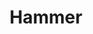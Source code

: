---
layout: item
title: Hammer
item-id: 2347
datatable: true
id: 2347
name: "Hammer"
monsters:
  - id: 290
    name: "Dwarf"
    combat_level: 10
    wiki_url: "https://oldschool.runescape.wiki/w/Dwarf#Level_10"
    drops:
      - quantity: "1"
        noted: false
        rarity: 0.078125
      - quantity: "1"
        noted: false
        rarity: 0.078125
  - id: 292
    name: "Dwarf"
    combat_level: 20
    wiki_url: "https://oldschool.runescape.wiki/w/Dwarf#Level_20"
    drops:
      - quantity: "1"
        noted: false
        rarity: 0.078125
      - quantity: "1"
        noted: false
        rarity: 0.078125
  - id: 294
    name: "Dwarf"
    combat_level: 11
    wiki_url: "https://oldschool.runescape.wiki/w/Dwarf#Level_11"
    drops:
      - quantity: "1"
        noted: false
        rarity: 0.078125
      - quantity: "1"
        noted: false
        rarity: 0.078125
  - id: 295
    name: "Dwarf"
    combat_level: 11
    wiki_url: "https://oldschool.runescape.wiki/w/Dwarf#Level_11"
    drops:
      - quantity: "1"
        noted: false
        rarity: 0.078125
      - quantity: "1"
        noted: false
        rarity: 0.078125
  - id: 296
    name: "Dwarf"
    combat_level: 10
    wiki_url: "https://oldschool.runescape.wiki/w/Dwarf#Level_10"
    drops:
      - quantity: "1"
        noted: false
        rarity: 0.078125
      - quantity: "1"
        noted: false
        rarity: 0.078125
  - id: 655
    name: "Goblin"
    combat_level: 5
    wiki_url: "https://oldschool.runescape.wiki/w/Goblin#Level_5"
    drops:
      - quantity: "1"
        noted: false
        rarity: 0.1171875
      - quantity: "1"
        noted: false
        rarity: 0.0703125
  - id: 656
    name: "Goblin"
    combat_level: 5
    wiki_url: "https://oldschool.runescape.wiki/w/Goblin#Level_5"
    drops:
      - quantity: "1"
        noted: false
        rarity: 0.1171875
      - quantity: "1"
        noted: false
        rarity: 0.0703125
  - id: 657
    name: "Goblin"
    combat_level: 5
    wiki_url: "https://oldschool.runescape.wiki/w/Goblin#Level_5"
    drops:
      - quantity: "1"
        noted: false
        rarity: 0.1171875
      - quantity: "1"
        noted: false
        rarity: 0.0703125
  - id: 658
    name: "Goblin"
    combat_level: 5
    wiki_url: "https://oldschool.runescape.wiki/w/Goblin#Level_5"
    drops:
      - quantity: "1"
        noted: false
        rarity: 0.1171875
      - quantity: "1"
        noted: false
        rarity: 0.0703125
  - id: 659
    name: "Goblin"
    combat_level: 5
    wiki_url: "https://oldschool.runescape.wiki/w/Goblin#Level_5"
    drops:
      - quantity: "1"
        noted: false
        rarity: 0.1171875
      - quantity: "1"
        noted: false
        rarity: 0.0703125
  - id: 660
    name: "Goblin"
    combat_level: 5
    wiki_url: "https://oldschool.runescape.wiki/w/Goblin#Level_5"
    drops:
      - quantity: "1"
        noted: false
        rarity: 0.1171875
      - quantity: "1"
        noted: false
        rarity: 0.0703125
  - id: 661
    name: "Goblin"
    combat_level: 5
    wiki_url: "https://oldschool.runescape.wiki/w/Goblin#Level_5"
    drops:
      - quantity: "1"
        noted: false
        rarity: 0.1171875
      - quantity: "1"
        noted: false
        rarity: 0.0703125
  - id: 662
    name: "Goblin"
    combat_level: 5
    wiki_url: "https://oldschool.runescape.wiki/w/Goblin#Level_5"
    drops:
      - quantity: "1"
        noted: false
        rarity: 0.1171875
      - quantity: "1"
        noted: false
        rarity: 0.0703125
  - id: 663
    name: "Goblin"
    combat_level: 5
    wiki_url: "https://oldschool.runescape.wiki/w/Goblin#Level_5"
    drops:
      - quantity: "1"
        noted: false
        rarity: 0.1171875
      - quantity: "1"
        noted: false
        rarity: 0.0703125
  - id: 664
    name: "Goblin"
    combat_level: 5
    wiki_url: "https://oldschool.runescape.wiki/w/Goblin#Level_5"
    drops:
      - quantity: "1"
        noted: false
        rarity: 0.1171875
      - quantity: "1"
        noted: false
        rarity: 0.0703125
  - id: 665
    name: "Goblin"
    combat_level: 5
    wiki_url: "https://oldschool.runescape.wiki/w/Goblin#Level_5"
    drops:
      - quantity: "1"
        noted: false
        rarity: 0.1171875
      - quantity: "1"
        noted: false
        rarity: 0.0703125
  - id: 666
    name: "Goblin"
    combat_level: 5
    wiki_url: "https://oldschool.runescape.wiki/w/Goblin#Level_5"
    drops:
      - quantity: "1"
        noted: false
        rarity: 0.1171875
      - quantity: "1"
        noted: false
        rarity: 0.0703125
  - id: 667
    name: "Goblin"
    combat_level: 5
    wiki_url: "https://oldschool.runescape.wiki/w/Goblin#Level_5"
    drops:
      - quantity: "1"
        noted: false
        rarity: 0.1171875
      - quantity: "1"
        noted: false
        rarity: 0.0703125
  - id: 668
    name: "Goblin"
    combat_level: 5
    wiki_url: "https://oldschool.runescape.wiki/w/Goblin#Level_5"
    drops:
      - quantity: "1"
        noted: false
        rarity: 0.1171875
      - quantity: "1"
        noted: false
        rarity: 0.0703125
  - id: 674
    name: "Goblin"
    combat_level: 5
    wiki_url: "https://oldschool.runescape.wiki/w/Goblin#Level_5"
    drops:
      - quantity: "1"
        noted: false
        rarity: 0.1171875
      - quantity: "1"
        noted: false
        rarity: 0.0703125
  - id: 677
    name: "Goblin"
    combat_level: 5
    wiki_url: "https://oldschool.runescape.wiki/w/Goblin#Level_5"
    drops:
      - quantity: "1"
        noted: false
        rarity: 0.1171875
      - quantity: "1"
        noted: false
        rarity: 0.0703125
  - id: 678
    name: "Goblin"
    combat_level: 5
    wiki_url: "https://oldschool.runescape.wiki/w/Goblin#Level_5"
    drops:
      - quantity: "1"
        noted: false
        rarity: 0.1171875
      - quantity: "1"
        noted: false
        rarity: 0.0703125
  - id: 1401
    name: "Dwarf"
    combat_level: 11
    wiki_url: "https://oldschool.runescape.wiki/w/Dwarf#Level_11"
    drops:
      - quantity: "1"
        noted: false
        rarity: 0.078125
      - quantity: "1"
        noted: false
        rarity: 0.078125
  - id: 1402
    name: "Dwarf"
    combat_level: 11
    wiki_url: "https://oldschool.runescape.wiki/w/Dwarf#Level_11"
    drops:
      - quantity: "1"
        noted: false
        rarity: 0.078125
      - quantity: "1"
        noted: false
        rarity: 0.078125
  - id: 1403
    name: "Dwarf"
    combat_level: 11
    wiki_url: "https://oldschool.runescape.wiki/w/Dwarf#Level_11"
    drops:
      - quantity: "1"
        noted: false
        rarity: 0.078125
      - quantity: "1"
        noted: false
        rarity: 0.078125
  - id: 1404
    name: "Dwarf"
    combat_level: 11
    wiki_url: "https://oldschool.runescape.wiki/w/Dwarf#Level_11"
    drops:
      - quantity: "1"
        noted: false
        rarity: 0.078125
      - quantity: "1"
        noted: false
        rarity: 0.078125
  - id: 1405
    name: "Dwarf"
    combat_level: 10
    wiki_url: "https://oldschool.runescape.wiki/w/Dwarf#Level_10"
    drops:
      - quantity: "1"
        noted: false
        rarity: 0.078125
      - quantity: "1"
        noted: false
        rarity: 0.078125
  - id: 1406
    name: "Dwarf"
    combat_level: 11
    wiki_url: "https://oldschool.runescape.wiki/w/Dwarf#Level_11"
    drops:
      - quantity: "1"
        noted: false
        rarity: 0.078125
      - quantity: "1"
        noted: false
        rarity: 0.078125
  - id: 1407
    name: "Dwarf"
    combat_level: 11
    wiki_url: "https://oldschool.runescape.wiki/w/Dwarf#Level_11"
    drops:
      - quantity: "1"
        noted: false
        rarity: 0.078125
      - quantity: "1"
        noted: false
        rarity: 0.078125
  - id: 1408
    name: "Dwarf"
    combat_level: 7
    wiki_url: "https://oldschool.runescape.wiki/w/Dwarf#Level_7"
    drops:
      - quantity: "1"
        noted: false
        rarity: 0.078125
      - quantity: "1"
        noted: false
        rarity: 0.078125
  - id: 2484
    name: "Goblin"
    combat_level: 5
    wiki_url: "https://oldschool.runescape.wiki/w/Goblin#Level_5"
    drops:
      - quantity: "1"
        noted: false
        rarity: 0.1171875
      - quantity: "1"
        noted: false
        rarity: 0.0703125
  - id: 2485
    name: "Goblin"
    combat_level: 13
    wiki_url: "https://oldschool.runescape.wiki/w/Goblin#Level_13"
    drops:
      - quantity: "1"
        noted: false
        rarity: 0.1171875
      - quantity: "1"
        noted: false
        rarity: 0.0703125
  - id: 2486
    name: "Goblin"
    combat_level: 11
    wiki_url: "https://oldschool.runescape.wiki/w/Goblin#Level_11"
    drops:
      - quantity: "1"
        noted: false
        rarity: 0.1171875
      - quantity: "1"
        noted: false
        rarity: 0.0703125
  - id: 2487
    name: "Goblin"
    combat_level: 16
    wiki_url: "https://oldschool.runescape.wiki/w/Goblin#Level_16"
    drops:
      - quantity: "1"
        noted: false
        rarity: 0.1171875
      - quantity: "1"
        noted: false
        rarity: 0.0703125
  - id: 2488
    name: "Goblin"
    combat_level: 25
    wiki_url: "https://oldschool.runescape.wiki/w/Goblin#Level_25"
    drops:
      - quantity: "1"
        noted: false
        rarity: 0.1171875
      - quantity: "1"
        noted: false
        rarity: 0.0703125
  - id: 2489
    name: "Goblin"
    combat_level: 16
    wiki_url: "https://oldschool.runescape.wiki/w/Goblin#Level_16"
    drops:
      - quantity: "1"
        noted: false
        rarity: 0.1171875
      - quantity: "1"
        noted: false
        rarity: 0.0703125
  - id: 3028
    name: "Goblin"
    combat_level: 2
    wiki_url: "https://oldschool.runescape.wiki/w/Goblin#Level_2"
    drops:
      - quantity: "1"
        noted: false
        rarity: 0.1171875
      - quantity: "1"
        noted: false
        rarity: 0.0703125
  - id: 3029
    name: "Goblin"
    combat_level: 2
    wiki_url: "https://oldschool.runescape.wiki/w/Goblin#Level_2"
    drops:
      - quantity: "1"
        noted: false
        rarity: 0.1171875
      - quantity: "1"
        noted: false
        rarity: 0.0703125
  - id: 3030
    name: "Goblin"
    combat_level: 2
    wiki_url: "https://oldschool.runescape.wiki/w/Goblin#Level_2"
    drops:
      - quantity: "1"
        noted: false
        rarity: 0.1171875
      - quantity: "1"
        noted: false
        rarity: 0.0703125
  - id: 3031
    name: "Goblin"
    combat_level: 2
    wiki_url: "https://oldschool.runescape.wiki/w/Goblin#Level_2"
    drops:
      - quantity: "1"
        noted: false
        rarity: 0.1171875
      - quantity: "1"
        noted: false
        rarity: 0.0703125
  - id: 3032
    name: "Goblin"
    combat_level: 2
    wiki_url: "https://oldschool.runescape.wiki/w/Goblin#Level_2"
    drops:
      - quantity: "1"
        noted: false
        rarity: 0.1171875
      - quantity: "1"
        noted: false
        rarity: 0.0703125
  - id: 3033
    name: "Goblin"
    combat_level: 2
    wiki_url: "https://oldschool.runescape.wiki/w/Goblin#Level_2"
    drops:
      - quantity: "1"
        noted: false
        rarity: 0.1171875
      - quantity: "1"
        noted: false
        rarity: 0.0703125
  - id: 3034
    name: "Goblin"
    combat_level: 2
    wiki_url: "https://oldschool.runescape.wiki/w/Goblin#Level_2"
    drops:
      - quantity: "1"
        noted: false
        rarity: 0.1171875
      - quantity: "1"
        noted: false
        rarity: 0.0703125
  - id: 3035
    name: "Goblin"
    combat_level: 2
    wiki_url: "https://oldschool.runescape.wiki/w/Goblin#Level_2"
    drops:
      - quantity: "1"
        noted: false
        rarity: 0.1171875
      - quantity: "1"
        noted: false
        rarity: 0.0703125
  - id: 3036
    name: "Goblin"
    combat_level: 2
    wiki_url: "https://oldschool.runescape.wiki/w/Goblin#Level_2"
    drops:
      - quantity: "1"
        noted: false
        rarity: 0.1171875
      - quantity: "1"
        noted: false
        rarity: 0.0703125
  - id: 3037
    name: "Goblin"
    combat_level: 2
    wiki_url: "https://oldschool.runescape.wiki/w/Goblin#Level_2"
    drops:
      - quantity: "1"
        noted: false
        rarity: 0.1171875
      - quantity: "1"
        noted: false
        rarity: 0.0703125
  - id: 3038
    name: "Goblin"
    combat_level: 2
    wiki_url: "https://oldschool.runescape.wiki/w/Goblin#Level_2"
    drops:
      - quantity: "1"
        noted: false
        rarity: 0.1171875
      - quantity: "1"
        noted: false
        rarity: 0.0703125
  - id: 3039
    name: "Goblin"
    combat_level: 2
    wiki_url: "https://oldschool.runescape.wiki/w/Goblin#Level_2"
    drops:
      - quantity: "1"
        noted: false
        rarity: 0.1171875
      - quantity: "1"
        noted: false
        rarity: 0.0703125
  - id: 3040
    name: "Goblin"
    combat_level: 2
    wiki_url: "https://oldschool.runescape.wiki/w/Goblin#Level_2"
    drops:
      - quantity: "1"
        noted: false
        rarity: 0.1171875
      - quantity: "1"
        noted: false
        rarity: 0.0703125
  - id: 3041
    name: "Goblin"
    combat_level: 2
    wiki_url: "https://oldschool.runescape.wiki/w/Goblin#Level_2"
    drops:
      - quantity: "1"
        noted: false
        rarity: 0.1171875
      - quantity: "1"
        noted: false
        rarity: 0.0703125
  - id: 3042
    name: "Goblin"
    combat_level: 2
    wiki_url: "https://oldschool.runescape.wiki/w/Goblin#Level_2"
    drops:
      - quantity: "1"
        noted: false
        rarity: 0.1171875
      - quantity: "1"
        noted: false
        rarity: 0.0703125
  - id: 3043
    name: "Goblin"
    combat_level: 2
    wiki_url: "https://oldschool.runescape.wiki/w/Goblin#Level_2"
    drops:
      - quantity: "1"
        noted: false
        rarity: 0.1171875
      - quantity: "1"
        noted: false
        rarity: 0.0703125
  - id: 3044
    name: "Goblin"
    combat_level: 2
    wiki_url: "https://oldschool.runescape.wiki/w/Goblin#Level_2"
    drops:
      - quantity: "1"
        noted: false
        rarity: 0.1171875
      - quantity: "1"
        noted: false
        rarity: 0.0703125
  - id: 3045
    name: "Goblin"
    combat_level: 5
    wiki_url: "https://oldschool.runescape.wiki/w/Goblin#Level_5"
    drops:
      - quantity: "1"
        noted: false
        rarity: 0.1171875
      - quantity: "1"
        noted: false
        rarity: 0.0703125
  - id: 3046
    name: "Goblin"
    combat_level: 13
    wiki_url: "https://oldschool.runescape.wiki/w/Goblin#Level_13"
    drops:
      - quantity: "1"
        noted: false
        rarity: 0.1171875
      - quantity: "1"
        noted: false
        rarity: 0.0703125
  - id: 3047
    name: "Goblin"
    combat_level: 5
    wiki_url: "https://oldschool.runescape.wiki/w/Goblin#Level_5"
    drops:
      - quantity: "1"
        noted: false
        rarity: 0.1171875
      - quantity: "1"
        noted: false
        rarity: 0.0703125
  - id: 3048
    name: "Goblin"
    combat_level: 5
    wiki_url: "https://oldschool.runescape.wiki/w/Goblin#Level_5"
    drops:
      - quantity: "1"
        noted: false
        rarity: 0.1171875
      - quantity: "1"
        noted: false
        rarity: 0.0703125
  - id: 3051
    name: "Goblin"
    combat_level: 2
    wiki_url: "https://oldschool.runescape.wiki/w/Goblin#Level_2"
    drops:
      - quantity: "1"
        noted: false
        rarity: 0.1171875
      - quantity: "1"
        noted: false
        rarity: 0.0703125
  - id: 3052
    name: "Goblin"
    combat_level: 2
    wiki_url: "https://oldschool.runescape.wiki/w/Goblin#Level_2"
    drops:
      - quantity: "1"
        noted: false
        rarity: 0.1171875
      - quantity: "1"
        noted: false
        rarity: 0.0703125
  - id: 3053
    name: "Goblin"
    combat_level: 2
    wiki_url: "https://oldschool.runescape.wiki/w/Goblin#Level_2"
    drops:
      - quantity: "1"
        noted: false
        rarity: 0.1171875
      - quantity: "1"
        noted: false
        rarity: 0.0703125
  - id: 3054
    name: "Goblin"
    combat_level: 2
    wiki_url: "https://oldschool.runescape.wiki/w/Goblin#Level_2"
    drops:
      - quantity: "1"
        noted: false
        rarity: 0.1171875
      - quantity: "1"
        noted: false
        rarity: 0.0703125
  - id: 3073
    name: "Goblin"
    combat_level: 5
    wiki_url: "https://oldschool.runescape.wiki/w/Goblin#Level_5"
    drops:
      - quantity: "1"
        noted: false
        rarity: 0.1171875
      - quantity: "1"
        noted: false
        rarity: 0.0703125
  - id: 3074
    name: "Goblin"
    combat_level: 5
    wiki_url: "https://oldschool.runescape.wiki/w/Goblin#Level_5"
    drops:
      - quantity: "1"
        noted: false
        rarity: 0.1171875
      - quantity: "1"
        noted: false
        rarity: 0.0703125
  - id: 3075
    name: "Goblin"
    combat_level: 5
    wiki_url: "https://oldschool.runescape.wiki/w/Goblin#Level_5"
    drops:
      - quantity: "1"
        noted: false
        rarity: 0.1171875
      - quantity: "1"
        noted: false
        rarity: 0.0703125
  - id: 3076
    name: "Goblin"
    combat_level: 5
    wiki_url: "https://oldschool.runescape.wiki/w/Goblin#Level_5"
    drops:
      - quantity: "1"
        noted: false
        rarity: 0.1171875
      - quantity: "1"
        noted: false
        rarity: 0.0703125
  - id: 5007
    name: "Imp"
    combat_level: 2
    wiki_url: "https://oldschool.runescape.wiki/w/Imp#Regular"
    drops:
      - quantity: "1"
        noted: false
        rarity: 0.0625
  - id: 5008
    name: "Imp"
    combat_level: 3
    wiki_url: "https://oldschool.runescape.wiki/w/Imp#Regular"
    drops:
      - quantity: "1"
        noted: false
        rarity: 0.0625
  - id: 5192
    name: "Goblin"
    combat_level: 2
    wiki_url: "https://oldschool.runescape.wiki/w/Goblin#Level_2"
    drops:
      - quantity: "1"
        noted: false
        rarity: 0.1171875
      - quantity: "1"
        noted: false
        rarity: 0.0703125
  - id: 5193
    name: "Goblin"
    combat_level: 2
    wiki_url: "https://oldschool.runescape.wiki/w/Goblin#Level_2"
    drops:
      - quantity: "1"
        noted: false
        rarity: 0.1171875
      - quantity: "1"
        noted: false
        rarity: 0.0703125
  - id: 5195
    name: "Goblin"
    combat_level: 2
    wiki_url: "https://oldschool.runescape.wiki/w/Goblin#Level_2"
    drops:
      - quantity: "1"
        noted: false
        rarity: 0.1171875
      - quantity: "1"
        noted: false
        rarity: 0.0703125
  - id: 5196
    name: "Goblin"
    combat_level: 2
    wiki_url: "https://oldschool.runescape.wiki/w/Goblin#Level_2"
    drops:
      - quantity: "1"
        noted: false
        rarity: 0.1171875
      - quantity: "1"
        noted: false
        rarity: 0.0703125
  - id: 5197
    name: "Goblin"
    combat_level: 2
    wiki_url: "https://oldschool.runescape.wiki/w/Goblin#Level_2"
    drops:
      - quantity: "1"
        noted: false
        rarity: 0.1171875
      - quantity: "1"
        noted: false
        rarity: 0.0703125
  - id: 5198
    name: "Goblin"
    combat_level: 2
    wiki_url: "https://oldschool.runescape.wiki/w/Goblin#Level_2"
    drops:
      - quantity: "1"
        noted: false
        rarity: 0.1171875
      - quantity: "1"
        noted: false
        rarity: 0.0703125
  - id: 5199
    name: "Goblin"
    combat_level: 2
    wiki_url: "https://oldschool.runescape.wiki/w/Goblin#Level_2"
    drops:
      - quantity: "1"
        noted: false
        rarity: 0.1171875
      - quantity: "1"
        noted: false
        rarity: 0.0703125
  - id: 5200
    name: "Goblin"
    combat_level: 2
    wiki_url: "https://oldschool.runescape.wiki/w/Goblin#Level_2"
    drops:
      - quantity: "1"
        noted: false
        rarity: 0.1171875
      - quantity: "1"
        noted: false
        rarity: 0.0703125
  - id: 5201
    name: "Goblin"
    combat_level: 2
    wiki_url: "https://oldschool.runescape.wiki/w/Goblin#Level_2"
    drops:
      - quantity: "1"
        noted: false
        rarity: 0.1171875
      - quantity: "1"
        noted: false
        rarity: 0.0703125
  - id: 5202
    name: "Goblin"
    combat_level: 2
    wiki_url: "https://oldschool.runescape.wiki/w/Goblin#Level_2"
    drops:
      - quantity: "1"
        noted: false
        rarity: 0.1171875
      - quantity: "1"
        noted: false
        rarity: 0.0703125
  - id: 5203
    name: "Goblin"
    combat_level: 2
    wiki_url: "https://oldschool.runescape.wiki/w/Goblin#Level_2"
    drops:
      - quantity: "1"
        noted: false
        rarity: 0.1171875
      - quantity: "1"
        noted: false
        rarity: 0.0703125
  - id: 5204
    name: "Goblin"
    combat_level: 2
    wiki_url: "https://oldschool.runescape.wiki/w/Goblin#Level_2"
    drops:
      - quantity: "1"
        noted: false
        rarity: 0.1171875
      - quantity: "1"
        noted: false
        rarity: 0.0703125
  - id: 5205
    name: "Goblin"
    combat_level: 2
    wiki_url: "https://oldschool.runescape.wiki/w/Goblin#Level_2"
    drops:
      - quantity: "1"
        noted: false
        rarity: 0.1171875
      - quantity: "1"
        noted: false
        rarity: 0.0703125
  - id: 5206
    name: "Goblin"
    combat_level: 2
    wiki_url: "https://oldschool.runescape.wiki/w/Goblin#Level_2"
    drops:
      - quantity: "1"
        noted: false
        rarity: 0.1171875
      - quantity: "1"
        noted: false
        rarity: 0.0703125
  - id: 5207
    name: "Goblin"
    combat_level: 2
    wiki_url: "https://oldschool.runescape.wiki/w/Goblin#Level_2"
    drops:
      - quantity: "1"
        noted: false
        rarity: 0.1171875
      - quantity: "1"
        noted: false
        rarity: 0.0703125
  - id: 5208
    name: "Goblin"
    combat_level: 2
    wiki_url: "https://oldschool.runescape.wiki/w/Goblin#Level_2"
    drops:
      - quantity: "1"
        noted: false
        rarity: 0.1171875
      - quantity: "1"
        noted: false
        rarity: 0.0703125
  - id: 8496
    name: "Dwarf"
    combat_level: 11
    wiki_url: "https://oldschool.runescape.wiki/w/Dwarf#Level_11"
    drops:
      - quantity: "1"
        noted: false
        rarity: 0.078125
      - quantity: "1"
        noted: false
        rarity: 0.078125
---